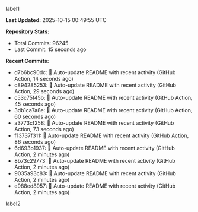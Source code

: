 
label1 
<!-- ACTIVITY_START -->
**Last Updated:** 2025-10-15 00:49:55 UTC

**Repository Stats:**
- Total Commits: 96245
- Last Commit: 15 seconds ago

**Recent Commits:**
- d7b6bc90dc: 🤖 Auto-update README with recent activity (GitHub Action, 14 seconds ago)
- c894285253: 🤖 Auto-update README with recent activity (GitHub Action, 29 seconds ago)
- c53c75f45b: 🤖 Auto-update README with recent activity (GitHub Action, 45 seconds ago)
- 3db1ca7a8e: 🤖 Auto-update README with recent activity (GitHub Action, 60 seconds ago)
- a3773cf258: 🤖 Auto-update README with recent activity (GitHub Action, 73 seconds ago)
- f13737f311: 🤖 Auto-update README with recent activity (GitHub Action, 86 seconds ago)
- 6d693b1937: 🤖 Auto-update README with recent activity (GitHub Action, 2 minutes ago)
- 8b73c29773: 🤖 Auto-update README with recent activity (GitHub Action, 2 minutes ago)
- 9035a93c83: 🤖 Auto-update README with recent activity (GitHub Action, 2 minutes ago)
- e988ed8957: 🤖 Auto-update README with recent activity (GitHub Action, 2 minutes ago)
<!-- ACTIVITY_END -->

label2
